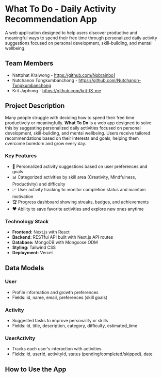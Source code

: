 # What To Do - Daily Activity Recommendation App

A web application designed to help users discover productive and meaningful ways to spend their free time through personalized daily activity suggestions focused on personal development, skill-building, and mental wellbeing.

## Team Members

- Nattphat Kraiwong - https://github.com/Nobrainbo1
- Nutchanon Tongkumbanchong - https://github.com/Nutchanon-Tongkumbanchong
- Krit Japhong - https://github.com/krit-IS-me

## Project Description

Many people struggle with deciding how to spend their free time productively or meaningfully. **What To Do** is a web app designed to solve this by suggesting personalized daily activities focused on personal development, skill-building, and mental wellbeing. Users receive tailored recommendations based on their interests and goals, helping them overcome boredom and grow every day.

### Key Features

- 🎯 Personalized activity suggestions based on user preferences and goals
- 📊 Categorized activities by skill area (Creativity, Mindfulness, Productivity) and difficulty
- 📈 User activity tracking to monitor completion status and maintain motivation
- 🏆 Progress dashboard showing streaks, badges, and achievements
- ❤️ Ability to save favorite activities and explore new ones anytime

### Technology Stack

- **Frontend:** Next.js with React
- **Backend:** RESTful API built with Next.js API routes
- **Database:** MongoDB with Mongoose ODM
- **Styling:** Tailwind CSS
- **Deployment:** Vercel

## Data Models

### User

- Profile information and growth preferences
- Fields: id, name, email, preferences (skill goals)

### Activity

- Suggested tasks to improve personality or skills
- Fields: id, title, description, category, difficulty, estimated_time

### UserActivity

- Tracks each user's interaction with activities
- Fields: id, userId, activityId, status (pending/completed/skipped), date

## How to Use the App
